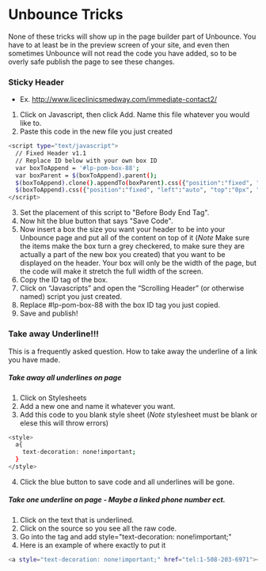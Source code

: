 # Unbounce Tricks

None of these tricks will show up in the page builder part of Unbounce. You have to at least be in the preview screen of your site, and even then sometimes Unbounce will not read the code you have added, so to be overly safe publish the page to see these changes. 

### Sticky Header

  - Ex. http://www.liceclinicsmedway.com/immediate-contact2/

1. Click on Javascript, then click Add. Name this file whatever you would like to. 
2. Paste this code in the new file you just created
```sh
<script type="text/javascript">
  // Fixed Header v1.1
  // Replace ID below with your own box ID
  var boxToAppend = '#lp-pom-box-88';
  var boxParent = $(boxToAppend).parent();
  $(boxToAppend).clone().appendTo(boxParent).css({"position":"fixed", "left":"0", "top":"0", "width":"100%", "z-index":"899"}).children().remove();
  $(boxToAppend).css({"position":"fixed", "left":"auto", "top":"0px", "width":"100%", "z-index":"999", "border-style":"none none none none", "border-width":"0px", "background":"none"});
</script>
```
3. Set the placement of this script to "Before Body End Tag". 
4. Now hit the blue button that says "Save Code". 
5. Now insert a box the size you want your header to be into your Unbounce page and put all of the content on top of it (*Note* Make sure the items make the box turn a grey checkered, to make sure they are actually a part of the new box you created) that you want to be displayed on the header. Your box will only be the width of the page, but the code will make it stretch the full width of the screen.
6. Copy the ID tag of the box.
7.	Click on “Javascripts” and open the “Scrolling Header” (or otherwise named) script you just created.
8.	Replace #lp-pom-box-88 with the box ID tag you just copied.
9.	Save and publish!

### Take away Underline!!! 

This is a frequently asked question. How to take away the underline of a link you have made. 

##### Take away all underlines on page

1. Click on Stylesheets
2. Add a new one and name it whatever you want. 
3. Add this code to you blank style sheet (*Note* stylesheet must be blank or elese this will throw errors)
```sh
<style>
  a{
    text-decoration: none!important;
  }
</style>
```
4. Click the blue button to save code and all underlines will be gone. 
##### Take one underline on page - Maybe a linked phone number ect. 
1. Click on the text that is underlined. 
2. Click on the source so you see all the raw code. 
3. Go into the <a> tag and add style="text-decoration: none!important;"
4. Here is an example of where exactly to put it 
```sh
<a style="text-decoration: none!important;" href="tel:1-508-203-6971"><span style="color:#00a8ca;"><span style="font-size:36px;">508-556-1261</span></span></a>
```
